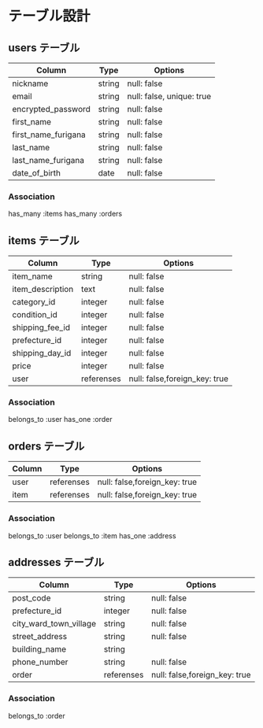 

# テーブル設計

## users テーブル

| Column                        | Type   | Options     |
| ----------------------------- | ------ | ----------- |
| nickname                      | string | null: false |
| email                         | string | null: false, unique: true |
| encrypted_password            | string | null: false |
| first_name                    | string | null: false |
| first_name_furigana           | string | null: false |
| last_name                     | string | null: false |
| last_name_furigana            | string | null: false |
| date_of_birth                 | date   | null: false |



### Association
has_many :items
has_many :orders



## items テーブル

| Column             | Type       | Options     |
| ------------------ | ---------- | ----------- |
| item_name          | string     | null: false |
| item_description   | text       | null: false |
| category_id        | integer    | null: false |
| condition_id       | integer    | null: false |
| shipping_fee_id    | integer    | null: false |
| prefecture_id      | integer    | null: false |
| shipping_day_id    | integer    | null: false |
| price              | integer    | null: false |
| user               | referenses | null: false,foreign_key: true |



### Association
belongs_to :user
has_one :order

## orders テーブル

| Column             | Type       | Options     |
| ------------------ | ---------- | ----------- |
| user               | referenses | null: false,foreign_key: true |
| item               | referenses | null: false,foreign_key: true |

### Association

belongs_to :user
belongs_to :item
has_one :address


## addresses テーブル

| Column                           | Type       | Options     |
| -------------------------------- | ---------- | ----------- |
| post_code                        | string     | null: false |
| prefecture_id                    | integer    | null: false |
| city_ward_town_village           | string     | null: false |
| street_address                   | string     | null: false |
| building_name                    | string     |             |
| phone_number                     | string     | null: false |
| order                            | referenses | null: false,foreign_key: true |




### Association

belongs_to :order